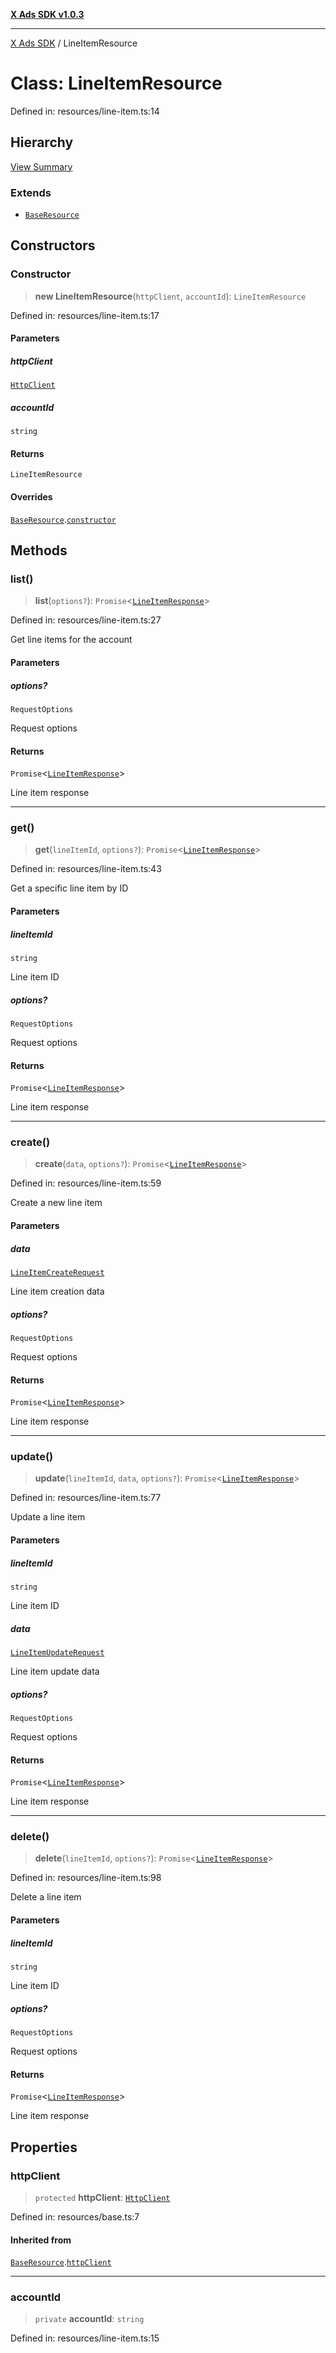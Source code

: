 [**X Ads SDK v1.0.3**](../README.md)

***

[X Ads SDK](../globals.md) / LineItemResource

# Class: LineItemResource

Defined in: resources/line-item.ts:14

## Hierarchy

[View Summary](../hierarchy.md)

### Extends

- [`BaseResource`](BaseResource.md)

## Constructors

### Constructor

> **new LineItemResource**(`httpClient`, `accountId`): `LineItemResource`

Defined in: resources/line-item.ts:17

#### Parameters

##### httpClient

[`HttpClient`](HttpClient.md)

##### accountId

`string`

#### Returns

`LineItemResource`

#### Overrides

[`BaseResource`](BaseResource.md).[`constructor`](BaseResource.md#constructor)

## Methods

### list()

> **list**(`options?`): `Promise`\<[`LineItemResponse`](../interfaces/LineItemResponse.md)\>

Defined in: resources/line-item.ts:27

Get line items for the account

#### Parameters

##### options?

`RequestOptions`

Request options

#### Returns

`Promise`\<[`LineItemResponse`](../interfaces/LineItemResponse.md)\>

Line item response

***

### get()

> **get**(`lineItemId`, `options?`): `Promise`\<[`LineItemResponse`](../interfaces/LineItemResponse.md)\>

Defined in: resources/line-item.ts:43

Get a specific line item by ID

#### Parameters

##### lineItemId

`string`

Line item ID

##### options?

`RequestOptions`

Request options

#### Returns

`Promise`\<[`LineItemResponse`](../interfaces/LineItemResponse.md)\>

Line item response

***

### create()

> **create**(`data`, `options?`): `Promise`\<[`LineItemResponse`](../interfaces/LineItemResponse.md)\>

Defined in: resources/line-item.ts:59

Create a new line item

#### Parameters

##### data

[`LineItemCreateRequest`](../interfaces/LineItemCreateRequest.md)

Line item creation data

##### options?

`RequestOptions`

Request options

#### Returns

`Promise`\<[`LineItemResponse`](../interfaces/LineItemResponse.md)\>

Line item response

***

### update()

> **update**(`lineItemId`, `data`, `options?`): `Promise`\<[`LineItemResponse`](../interfaces/LineItemResponse.md)\>

Defined in: resources/line-item.ts:77

Update a line item

#### Parameters

##### lineItemId

`string`

Line item ID

##### data

[`LineItemUpdateRequest`](../interfaces/LineItemUpdateRequest.md)

Line item update data

##### options?

`RequestOptions`

Request options

#### Returns

`Promise`\<[`LineItemResponse`](../interfaces/LineItemResponse.md)\>

Line item response

***

### delete()

> **delete**(`lineItemId`, `options?`): `Promise`\<[`LineItemResponse`](../interfaces/LineItemResponse.md)\>

Defined in: resources/line-item.ts:98

Delete a line item

#### Parameters

##### lineItemId

`string`

Line item ID

##### options?

`RequestOptions`

Request options

#### Returns

`Promise`\<[`LineItemResponse`](../interfaces/LineItemResponse.md)\>

Line item response

## Properties

### httpClient

> `protected` **httpClient**: [`HttpClient`](HttpClient.md)

Defined in: resources/base.ts:7

#### Inherited from

[`BaseResource`](BaseResource.md).[`httpClient`](BaseResource.md#httpclient)

***

### accountId

> `private` **accountId**: `string`

Defined in: resources/line-item.ts:15
